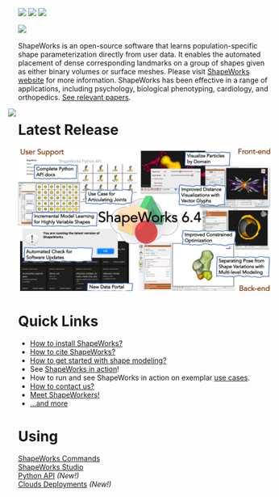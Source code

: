 ![](https://github.com/SCIInstitute/ShapeWorks/workflows/Mac%20Build/badge.svg)
![](https://github.com/SCIInstitute/ShapeWorks/workflows/Linux%20Build/badge.svg)
![](https://github.com/SCIInstitute/ShapeWorks/workflows/Windows%20Build/badge.svg)

<!--ShapeWorks
=====================-->
![](docs/img/home/sw-logo-w-text.png)


<!--<img src="docs/img/home/shapeworks-logo.png" width="300px" align="left" hspace="20">-->

ShapeWorks is an open-source software that learns population-specific shape parameterization directly from user data. It enables the automated placement of dense corresponding landmarks on a group of shapes given as either binary volumes or surface meshes. Please visit [ShapeWorks website](http://sciinstitute.github.io/ShapeWorks/) for more information. ShapeWorks has been effective in a range of applications, including psychology, biological phenotyping, cardiology, and orthopedics. [See relevant papers](http://sciinstitute.github.io/ShapeWorks/latest/users/papers). 


<img src="docs/img/home/about-shapeworks.png" width="1000px" align="right" hspace="20">

Latest Release
=====================

<!--![](docs/img/about/release5.5.png)-->
<!--![](docs/img/about/release6.0.png)-->
<!--![](docs/img/about/release6.1.png)-->
<!--![](docs/img/about/release6.2.png)-->
<!--![](docs/img/about/release6.3.png)-->
![](docs/img/about/release6.4.png)

Quick Links
=====================
- [How to install ShapeWorks?](http://sciinstitute.github.io/ShapeWorks/latest/users/install)
- [How to cite ShapeWorks?](http://sciinstitute.github.io/ShapeWorks/latest/users/citation)
- [How to get started with shape modeling?](http://sciinstitute.github.io/ShapeWorks/latest/getting-started/shapes)
- See [ShapeWorks in action](http://sciinstitute.github.io/ShapeWorks/latest/getting-started/interfaces)!
- How to run and see ShapeWorks in action on exemplar [use cases](http://sciinstitute.github.io/ShapeWorks/latest/use-cases/use-cases). 
- [How to contact us?](http://sciinstitute.github.io/ShapeWorks/latest/about/contact)
- [Meet ShapeWorkers!](http://sciinstitute.github.io/ShapeWorks/latest/about/team)
- [...and more](http://sciinstitute.github.io/ShapeWorks/latest/getting-started/how-tos)


Using
=====================
[ShapeWorks Commands](http://sciinstitute.github.io/ShapeWorks/latest/tools/ShapeWorksCommands)  
[ShapeWorks Studio](http://sciinstitute.github.io/ShapeWorks/latest/getting-started/interfaces#shapeworksstudio)  
[Python API](http://sciinstitute.github.io/ShapeWorks/latest/getting-started/interfaces#shapeworks-in-python) _(New!)_  
[Clouds Deployments](http://sciinstitute.github.io/ShapeWorks/latest/cloud/getting-started-with-cloud.html) _(New!)_




